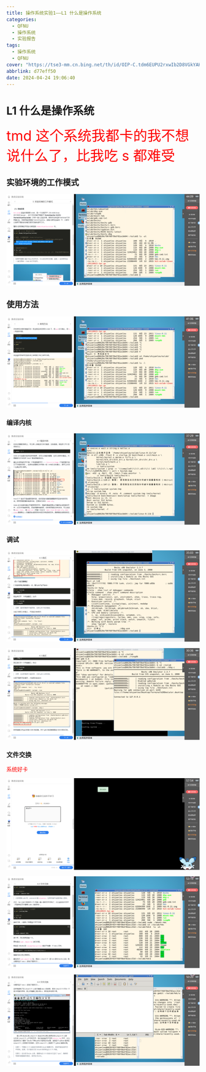 ```yaml
---
title: 操作系统实验1——L1 什么是操作系统
categories:
  - QFNU
  - 操作系统
  - 实验报告
tags:
  - 操作系统
  - QFNU
cover: "https://tse3-mm.cn.bing.net/th/id/OIP-C.tdm6EUPU2rxwIb2D8VGkYAHaED?rs=1&pid=ImgDetMain"
abbrlink: d77eff50
date: 2024-04-24 19:06:40
---
```


# L1 什么是操作系统

<span style="color:#FF0000; font-size:2.6em;">tmd 这个系统我都卡的我不想说什么了，比我吃 s 都难受</span>

## 实验环境的工作模式

![image-20240424192200942](../images/OS/1/image-20240424192200942.png)

## 使用方法

![image-20240424192501385](../images/OS/1/image-20240424192501385.png)

### 编译内核

![image-20240424192833002](../images/OS/1/image-20240424192833002.png)

### 调试

![image-20240424193100258](../images/OS/1/image-20240424193100258.png)

![image-20240424193526575](../images/OS/1/image-20240424193526575.png)

### 文件交换

<span style="color:#FF0000;">系统好卡</span>

![image-20240424193809729](../images/OS/1/image-20240424193809729.png)

![image-20240424195000047](../images/OS/1/image-20240424195000047.png)

![image-20240424195238904](../images/OS/1/image-20240424195238904.png)
